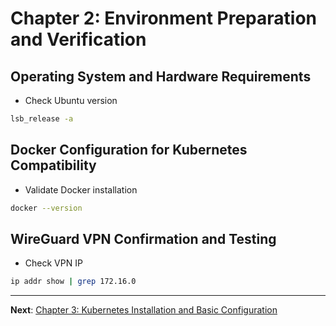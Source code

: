 # Chapter 2: Environment Preparation and Verification

## Operating System and Hardware Requirements

- Check Ubuntu version
```bash
lsb_release -a
```

## Docker Configuration for Kubernetes Compatibility

- Validate Docker installation
```bash
docker --version
```

## WireGuard VPN Confirmation and Testing

- Check VPN IP
```bash
ip addr show | grep 172.16.0
```
---

**Next**: [Chapter 3: Kubernetes Installation and Basic Configuration](0300-Chapter_3-Kubernetes_Installation_and_Basic_Configuration.md)
